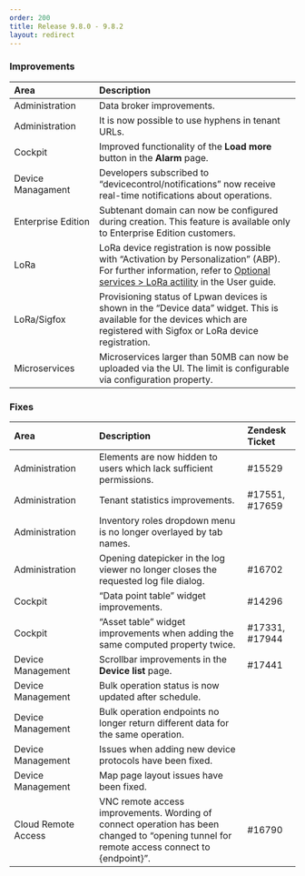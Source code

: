 ```yaml
---
order: 200
title: Release 9.8.0 - 9.8.2
layout: redirect
---
```


### Improvements

<table>
<col width = 150>
<thead>
<tr>
<th style="text-align:left">Area</th>
<th style="text-align:left">Description</th>
</tr>
</thead>
<tbody>
<tr>
<td style="text-align:left">Administration</td>
<td style="text-align:left">Data broker improvements.</td>
</tr>
<tr>
<td style="text-align:left">Administration</td>
<td style="text-align:left">It is now possible to use hyphens in tenant URLs.</td>
</tr>
<tr>
<td style="text-align:left">Cockpit</td>
<td style="text-align:left">Improved functionality of the <strong>Load more</strong> button in the <strong>Alarm</strong> page.</td>
</tr>
<tr>
<td style="text-align:left">Device Managament</td>
<td style="text-align:left">Developers subscribed to “devicecontrol/notifications” now receive real-time notifications about operations.</td>
</tr>
<tr>
<td style="text-align:left">Enterprise Edition</td>
<td style="text-align:left">Subtenant domain can now be configured during creation. This feature is available only to Enterprise Edition customers.</td>
</tr>
<tr>
<td style="text-align:left">LoRa</td>
<td style="text-align:left">LoRa device registration is now possible with “Activation by Personalization” (ABP). For further information, refer to <a href="/guides/users-guide/optional-services#lora" class="no-ajaxy">Optional services &gt; LoRa actility</a> in the User guide.</td>
</tr>
<tr>
<td style="text-align:left">LoRa/Sigfox</td>
<td style="text-align:left">Provisioning status of Lpwan devices is shown in the “Device data” widget. This is available for the devices which are registered with Sigfox or LoRa device registration.</td>
</tr>
<tr>
<td style="text-align:left">Microservices</td>
<td style="text-align:left">Microservices larger than 50MB can now be uploaded via the UI. The limit is configurable via configuration property.</td>
</tr>
</tbody>
</table>


### Fixes

<table>
<col width = 150>
<thead>
<tr>
<th style="text-align:left">Area</th>
<th style="text-align:left">Description</th>
<th style="text-align:left">Zendesk Ticket</th>
</tr>
</thead>
<tbody>
<tr>
<td style="text-align:left">Administration</td>
<td style="text-align:left">Elements are now hidden to users which lack sufficient permissions.</td>
<td style="text-align:left">#15529</td>
</tr>
<tr>
<td style="text-align:left">Administration</td>
<td style="text-align:left">Tenant statistics improvements.</td>
<td style="text-align:left">#17551, #17659</td>
</tr>
<tr>
<td style="text-align:left">Administration</td>
<td style="text-align:left">Inventory roles dropdown menu is no longer overlayed by tab names.</td>
<td style="text-align:left"></td>
</tr>
<tr>
<td style="text-align:left">Administration</td>
<td style="text-align:left">Opening datepicker in the log viewer no longer closes the requested log file dialog.</td>
<td style="text-align:left">#16702</td>
</tr>
<tr>
<td style="text-align:left">Cockpit</td>
<td style="text-align:left">“Data point table” widget improvements.</td>
<td style="text-align:left">#14296</td>
</tr>
<tr>
<td style="text-align:left">Cockpit</td>
<td style="text-align:left">“Asset table” widget improvements when adding the same computed property twice.</td>
<td style="text-align:left">#17331, #17944</td>
</tr>
<tr>
<td style="text-align:left">Device Management</td>
<td style="text-align:left">Scrollbar improvements in the <strong>Device list</strong> page.</td>
<td style="text-align:left">#17441</td>
</tr>
<tr>
<td style="text-align:left">Device Management</td>
<td style="text-align:left">Bulk operation status is now updated after schedule.</td>
<td style="text-align:left"></td>
</tr>
<tr>
<td style="text-align:left">Device Management</td>
<td style="text-align:left">Bulk operation endpoints no longer return different data for the same operation.</td>
<td style="text-align:left"></td>
</tr>
<tr>
<td style="text-align:left">Device Management</td>
<td style="text-align:left">Issues when adding new device protocols have been fixed.</td>
<td style="text-align:left"></td>
</tr>
<tr>
<td style="text-align:left">Device Management</td>
<td style="text-align:left">Map page layout issues have been fixed.</td>
<td style="text-align:left"></td>
</tr>
<tr>
<td style="text-align:left">Cloud Remote Access</td>
<td style="text-align:left">VNC remote access improvements. Wording of connect operation has been changed to “opening tunnel for remote access connect to {endpoint}”.</td>
<td style="text-align:left">#16790</td>
</tr>
</tbody>
</table>